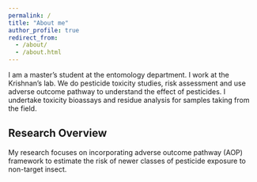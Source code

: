 ```yaml
---
permalink: /
title: "About me"
author_profile: true
redirect_from: 
  - /about/
  - /about.html
---
```


I am a master’s student at the entomology department. I work at the Krishnan’s lab. We do pesticide toxicity studies, risk assessment and use adverse outcome pathway to understand the effect of pesticides. I undertake toxicity bioassays and residue analysis for samples taking from the field.

</head>
<body>

<h2>Research Overview</h2>

<div class="text-justify">
<p>My research focuses on incorporating adverse outcome pathway (AOP) framework to estimate the risk of newer classes of pesticide exposure to non-target insect.</p>
